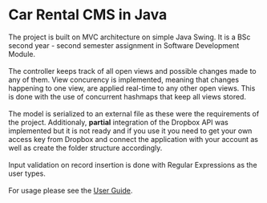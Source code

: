 # Car Rental CMS in Java

The project is built on MVC architecture on simple Java Swing. It is a BSc second year - second semester assignment in Software Development Module.
<br><br>
The controller keeps track of all open views and possible changes made to any of them. View concurency is implemented, meaning that changes happening to one view, are applied real-time to any other open views. This is done with the use of concurrent hashmaps that keep all views stored.
<br><br>
The model is serialized to an external file as these were the requirements of the project. Additionaly, **partial** integration of the Dropbox API was implemented but it is not ready and if you use it you need to get your own access key from Dropbox and connect the application with your account as well as create the folder structure accordingly. 
<br><br>
Input validation on record insertion is done with Regular Expressions as the user types. 
<br><br>
For usage please see the <a href="https://github.com/antoniosTriant/Car-Rental-CMS-in-Java/wiki/User-Guide">User Guide</a>.

